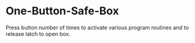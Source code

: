 # One-Button-Safe-Box
Press button number of times to activate various program routines and to release latch to open box.
